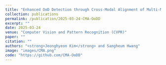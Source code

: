```yaml
---
title: "Enhanced OoD Detection through Cross-Modal Alignment of Multi-Modal Representations"
collection: publications
permalink: /publication/2025-03-24-CMA-OoDD
excerpt: ""
date: 2025-03-24
venue: "Computer Vision and Pattern Recognition (CVPR)"
paper: ""
citation: ""
authors: "<strong>Jeonghyeon Kim</strong> and Sangheum Hwang"
image: "images/CMA.png"
code: "https://github.com/CMA-OoDD"
---
```

